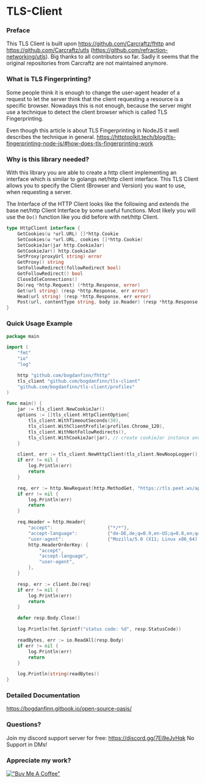 # TLS-Client

### Preface

This TLS Client is built upon https://github.com/Carcraftz/fhttp and https://github.com/Carcraftz/utls (https://github.com/refraction-networking/utls). Big thanks to
all contributors so far. Sadly it seems that the original repositories from Carcraftz are not maintained anymore.

### What is TLS Fingerprinting?

Some people think it is enough to change the user-agent header of a request to let the server think that the client
requesting a resource is a specific browser.
Nowadays this is not enough, because the server might use a technique to detect the client browser which is called TLS
Fingerprinting.

Even though this article is about TLS Fingerprinting in NodeJS it well describes the technique in general.
https://httptoolkit.tech/blog/tls-fingerprinting-node-js/#how-does-tls-fingerprinting-work

### Why is this library needed?

With this library you are able to create a http client implementing an interface which is similar to golangs net/http
client interface.
This TLS Client allows you to specify the Client (Browser and Version) you want to use, when requesting a server.

The Interface of the HTTP Client looks like the following and extends the base net/http Client Interface by some useful functions.
Most likely you will use the `Do()` function like you did before with net/http Client.
```go
type HttpClient interface {
    GetCookies(u *url.URL) []*http.Cookie
    SetCookies(u *url.URL, cookies []*http.Cookie)
    SetCookieJar(jar http.CookieJar)
    GetCookieJar() http.CookieJar
    SetProxy(proxyUrl string) error
    GetProxy() string
    SetFollowRedirect(followRedirect bool)
    GetFollowRedirect() bool
    CloseIdleConnections()
    Do(req *http.Request) (*http.Response, error)
    Get(url string) (resp *http.Response, err error)
    Head(url string) (resp *http.Response, err error)
    Post(url, contentType string, body io.Reader) (resp *http.Response, err error)
}
```


### Quick Usage Example

```go
package main

import (
	"fmt"
	"io"
	"log"

	http "github.com/bogdanfinn/fhttp"
	tls_client "github.com/bogdanfinn/tls-client"
	"github.com/bogdanfinn/tls-client/profiles"
)

func main() {
    jar := tls_client.NewCookieJar()
	options := []tls_client.HttpClientOption{
		tls_client.WithTimeoutSeconds(30),
		tls_client.WithClientProfile(profiles.Chrome_120),
		tls_client.WithNotFollowRedirects(),
		tls_client.WithCookieJar(jar), // create cookieJar instance and pass it as argument
	}

	client, err := tls_client.NewHttpClient(tls_client.NewNoopLogger(), options...)
	if err != nil {
		log.Println(err)
		return
	}

	req, err := http.NewRequest(http.MethodGet, "https://tls.peet.ws/api/all", nil)
	if err != nil {
		log.Println(err)
		return
	}

	req.Header = http.Header{
		"accept":                    {"*/*"},
		"accept-language":           {"de-DE,de;q=0.9,en-US;q=0.8,en;q=0.7"},
		"user-agent":                {"Mozilla/5.0 (X11; Linux x86_64) AppleWebKit/537.36 (KHTML, like Gecko) Chrome/123.0.0.0 Safari/537.36"},
		http.HeaderOrderKey: {
			"accept",
			"accept-language",
			"user-agent",
		},
	}

	resp, err := client.Do(req)
	if err != nil {
		log.Println(err)
		return
	}

	defer resp.Body.Close()

	log.Println(fmt.Sprintf("status code: %d", resp.StatusCode))

	readBytes, err := io.ReadAll(resp.Body)
	if err != nil {
		log.Println(err)
		return
	}

	log.Println(string(readBytes))
}
```

### Detailed Documentation

https://bogdanfinn.gitbook.io/open-source-oasis/

### Questions?

Join my discord support server for free: https://discord.gg/7Ej9eJvHqk
No Support in DMs!


### Appreciate my work?

[!["Buy Me A Coffee"](https://www.buymeacoffee.com/assets/img/custom_images/orange_img.png)](https://www.buymeacoffee.com/CaptainBarnius)

